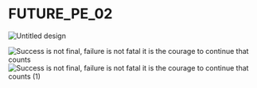# FUTURE_PE_02

![Untitled design](https://github.com/user-attachments/assets/12be336e-d7cc-4621-a30b-3273d6971b14)



![Success is not final, failure is not fatal it is the courage to continue that counts](https://github.com/user-attachments/assets/9a61d65a-0421-47bb-af47-23aa92683e2b)
![Success is not final, failure is not fatal it is the courage to continue that counts  (1)](https://github.com/user-attachments/assets/ff93af90-4492-492f-b929-237bc801241b)
